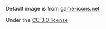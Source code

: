 Default image is from [game-icons.net](https://game-icons.net/1x1/delapouite/info.html)

Under the [CC 3.0 license](https://creativecommons.org/licenses/by/3.0/)